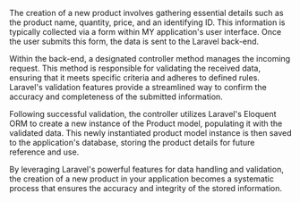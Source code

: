  The creation of a new product involves gathering essential details such as the product name, quantity, price, and an identifying ID. This information is typically collected via a form within MY application's user interface. Once the user submits this form, the data is sent to the Laravel back-end.

Within the back-end, a designated controller method manages the incoming request. This method is responsible for validating the received data, ensuring that it meets specific criteria and adheres to defined rules. Laravel's validation features provide a streamlined way to confirm the accuracy and completeness of the submitted information.

Following successful validation, the controller utilizes Laravel's Eloquent ORM to create a new instance of the Product model, populating it with the validated data. This newly instantiated product model instance is then saved to the application's database, storing the product details for future reference and use.

By leveraging Laravel's powerful features for data handling and validation, the creation of a new product in your application becomes a systematic process that ensures the accuracy and integrity of the stored information.







